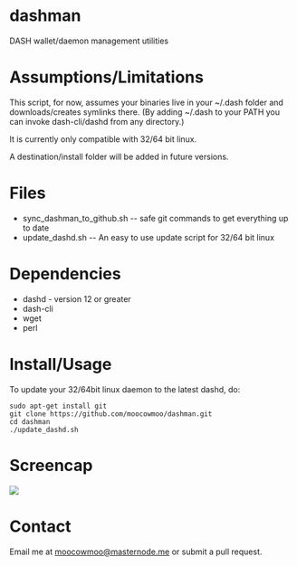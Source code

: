 # dashman

DASH wallet/daemon management utilities

# Assumptions/Limitations

This script, for now, assumes your binaries live in your ~/.dash folder and
downloads/creates symlinks there. (By adding ~/.dash to your PATH you can
invoke dash-cli/dashd from any directory.)

It is currently only compatible with 32/64 bit linux.

A destination/install folder will be added in future versions.

# Files

* sync_dashman_to_github.sh -- safe git commands to get everything up to date
* update_dashd.sh -- An easy to use update script for 32/64 bit linux

# Dependencies

* dashd - version 12 or greater
* dash-cli
* wget
* perl

# Install/Usage

To update your 32/64bit linux daemon to the latest dashd, do:

    sudo apt-get install git
    git clone https://github.com/moocowmoo/dashman.git
    cd dashman
    ./update_dashd.sh

# Screencap

<img src="https://masternode.me/downloads/dashman-screencap.png?_=1">

# Contact

Email me at moocowmoo@masternode.me or submit a pull request.

